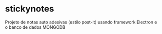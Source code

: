 # stickynotes
Projeto de notas auto adesivas (estilo post-it) usando framework Electron e o banco de dados MONGODB 

